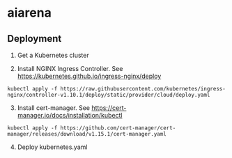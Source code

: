 # aiarena

## Deployment

1. Get a Kubernetes cluster

2. Install NGINX Ingress Controller. See https://kubernetes.github.io/ingress-nginx/deploy

```
kubectl apply -f https://raw.githubusercontent.com/kubernetes/ingress-nginx/controller-v1.10.1/deploy/static/provider/cloud/deploy.yaml
```

3. Install cert-manager. See https://cert-manager.io/docs/installation/kubectl

```
kubectl apply -f https://github.com/cert-manager/cert-manager/releases/download/v1.15.1/cert-manager.yaml
```

4. Deploy kubernetes.yaml
